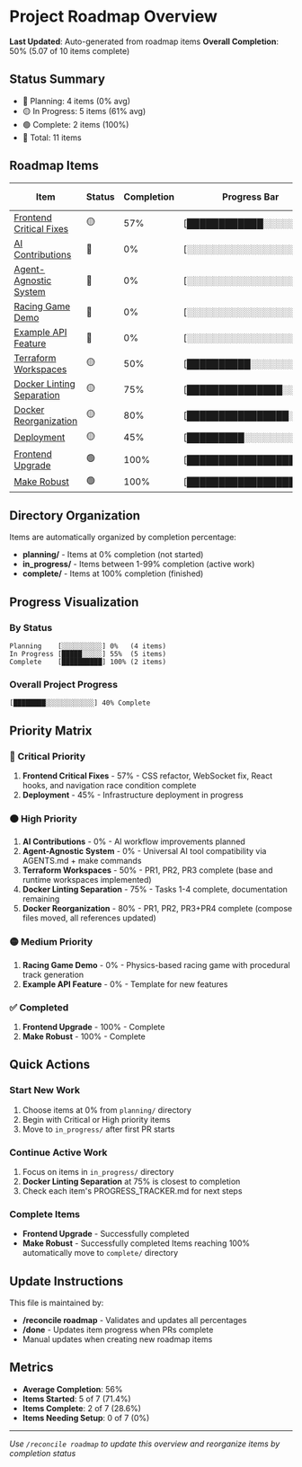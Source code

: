 # Project Roadmap Overview

**Last Updated**: Auto-generated from roadmap items
**Overall Completion**: 50% (5.07 of 10 items complete)

## Status Summary
- 🔴 Planning: 4 items (0% avg)
- 🟡 In Progress: 5 items (61% avg)
- 🟢 Complete: 2 items (100%)
- 📝 Total: 11 items

## Roadmap Items

| Item | Status | Completion | Progress Bar | Priority | Current State | Location |
|------|--------|------------|--------------|----------|---------------|----------|
| [Frontend Critical Fixes](in_progress/frontend-critical-fixes/PROGRESS_TRACKER.md) | 🟡 | 57% | [████████████░░░░░░░░] | Critical | 4/7 PRs | `in_progress/` |
| [AI Contributions](planning/ai-contributions/PROGRESS_TRACKER.md) | 🔴 | 0% | [░░░░░░░░░░░░░░░░░░░░] | High | 0/6 PRs | `planning/` |
| [Agent-Agnostic System](planning/agent-agnostic-system/PROGRESS_TRACKER.md) | 🔴 | 0% | [░░░░░░░░░░░░░░░░░░░░] | High | 0/6 PRs | `planning/` |
| [Racing Game Demo](planning/racing-game-demo/PROGRESS_TRACKER.md) | 🔴 | 0% | [░░░░░░░░░░░░░░░░░░░░] | Medium | 0/6 PRs | `planning/` |
| [Example API Feature](planning/example-api-feature/PROGRESS_TRACKER.md) | 🔴 | 0% | [░░░░░░░░░░░░░░░░░░░░] | Medium | 0/6 PRs | `planning/` |
| [Terraform Workspaces](in_progress/terraform-workspaces/PROGRESS_TRACKER.md) | 🟡 | 50% | [██████████░░░░░░░░░░] | High | 3/6 PRs | `in_progress/` |
| [Docker Linting Separation](in_progress/docker-linting-separation/PROGRESS_TRACKER.md) | 🟡 | 75% | [███████████████░░░░░] | High | 18/24 tasks | `in_progress/` |
| [Docker Reorganization](in_progress/docker-reorganization/PROGRESS_TRACKER.md) | 🟡 | 80% | [████████████████░░░░] | High | 4/5 PRs | `in_progress/` |
| [Deployment](in_progress/deployment/PROGRESS_TRACKER.md) | 🟡 | 45% | [█████████░░░░░░░░░░░] | Critical | 5/11 PRs | `in_progress/` |
| [Frontend Upgrade](complete/frontend_upgrade/PROGRESS_TRACKER.md) | 🟢 | 100% | [████████████████████] | Medium | Complete | `complete/` |
| [Make Robust](complete/make_robust/PROGRESS_TRACKER.md) | 🟢 | 100% | [████████████████████] | Low | Complete | `complete/` |


## Directory Organization

Items are automatically organized by completion percentage:
- **planning/** - Items at 0% completion (not started)
- **in_progress/** - Items between 1-99% completion (active work)
- **complete/** - Items at 100% completion (finished)

## Progress Visualization

### By Status
```
Planning    [░░░░░░░░░░] 0%   (4 items)
In Progress [█████░░░░░] 55%  (5 items)
Complete    [██████████] 100% (2 items)
```

### Overall Project Progress
```
[████████░░░░░░░░░░░░] 40% Complete
```

## Priority Matrix

### 🔴 Critical Priority
1. **Frontend Critical Fixes** - 57% - CSS refactor, WebSocket fix, React hooks, and navigation race condition complete
2. **Deployment** - 45% - Infrastructure deployment in progress

### 🟠 High Priority
1. **AI Contributions** - 0% - AI workflow improvements planned
2. **Agent-Agnostic System** - 0% - Universal AI tool compatibility via AGENTS.md + make commands
3. **Terraform Workspaces** - 50% - PR1, PR2, PR3 complete (base and runtime workspaces implemented)
4. **Docker Linting Separation** - 75% - Tasks 1-4 complete, documentation remaining
5. **Docker Reorganization** - 80% - PR1, PR2, PR3+PR4 complete (compose files moved, all references updated)

### 🟡 Medium Priority
1. **Racing Game Demo** - 0% - Physics-based racing game with procedural track generation
2. **Example API Feature** - 0% - Template for new features

### ✅ Completed
1. **Frontend Upgrade** - 100% - Complete
2. **Make Robust** - 100% - Complete

## Quick Actions

### Start New Work
1. Choose items at 0% from `planning/` directory
2. Begin with Critical or High priority items
3. Move to `in_progress/` after first PR starts

### Continue Active Work
1. Focus on items in `in_progress/` directory
2. **Docker Linting Separation** at 75% is closest to completion
3. Check each item's PROGRESS_TRACKER.md for next steps

### Complete Items
- **Frontend Upgrade** - Successfully completed
- **Make Robust** - Successfully completed
Items reaching 100% automatically move to `complete/` directory

## Update Instructions

This file is maintained by:
- **/reconcile roadmap** - Validates and updates all percentages
- **/done** - Updates item progress when PRs complete
- Manual updates when creating new roadmap items

## Metrics

- **Average Completion**: 56%
- **Items Started**: 5 of 7 (71.4%)
- **Items Complete**: 2 of 7 (28.6%)
- **Items Needing Setup**: 0 of 7 (0%)

---

*Use `/reconcile roadmap` to update this overview and reorganize items by completion status*